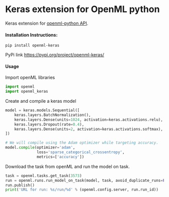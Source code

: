 # Keras extension for OpenML python

Keras extension for [openml-python API](https://github.com/openml/openml-python).

#### Installation Instructions:

`pip install openml-keras`

PyPi link https://pypi.org/project/openml-keras/

#### Usage
Import openML libraries
```python
import openml
import openml_keras
```
Create  and compile a keras model
```python
model = keras.models.Sequential([
    keras.layers.BatchNormalization(),
    keras.layers.Dense(units=1024, activation=keras.activations.relu),
    keras.layers.Dropout(rate=0.4),
    keras.layers.Dense(units=2, activation=keras.activations.softmax),
])

# We will compile using the Adam optimizer while targeting accuracy.
model.compile(optimizer='adam',
              loss='sparse_categorical_crossentropy',
              metrics=['accuracy'])
```
Download the task from openML and run the model on task.
```python
task = openml.tasks.get_task(3573)
run = openml.runs.run_model_on_task(model, task, avoid_duplicate_runs=False)
run.publish()
print('URL for run: %s/run/%d' % (openml.config.server, run.run_id))
```
